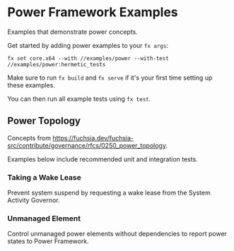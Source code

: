 # Power Framework Examples

Examples that demonstrate power concepts.

Get started by adding power examples to your `fx args`:

```
fx set core.x64 --with //examples/power --with-test //examples/power:hermetic_tests
```

Make sure to run `fx build` and `fx serve` if it's your first time setting up these examples.

You can then run all example tests using `fx test`.

## Power Topology

Concepts from https://fuchsia.dev/fuchsia-src/contribute/governance/rfcs/0250_power_topology.

Examples below include recommended unit and integration tests.

### Taking a Wake Lease

Prevent system suspend by requesting a wake lease from the System Activity Governor.

### Unmanaged Element

Control unmanaged power elements without dependencies to report power states to Power Framework.
